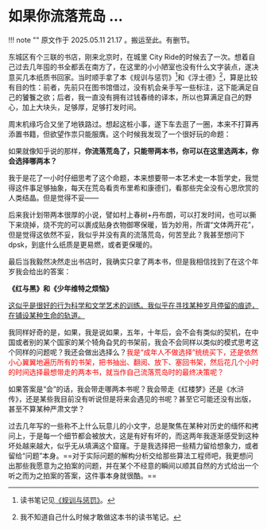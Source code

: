 # 如果你流落荒岛 ...

!!! note ""
    原文作于 2025.05.11 21.17 。搬运至此。有删节。

东城区有个三联的书店，刚来北京时，在城里 City Ride的时候去了一次。想着自己过去几年囤的书全都丢在南方了，在这里的小小陋室也没有什么文字装点，遂决意买几本纸质书回家。当时顺手拿了本《规训与惩罚》[^1]和《浮士德》[^2]，算是比较有目的性：前者，先前只在图书馆借过，没有机会亲手写一些标注，这下能满足自己的饕餮之欲；后者，我一直没有拥有过钱春绮的译本，所以也算满足自己的野心，加上大块头，足够厚，足够打发时间。

周末机缘巧合又坐了地铁路过。想起这桩小事，遂下车去逛了一圈，本来不打算再添置书籍，但欲望作祟只能服膺。这个时候我发现了一个很好玩的命题：

如果就像知乎说的那样，**你流落荒岛了，只能带两本书，你可以在这里选两本，你会选择哪两本？**

我于是花了一小时仔细思考了这个命题，本来想要带一本艺术史一本哲学史，我觉得这件事足够抽象，每天在荒岛看贡布里希和康德们，看那些完全没有心思欣赏的人类结晶。但是觉得不妥——

后来我计划带两本很厚的小说，譬如村上春树+丹布朗，可以打发时间，也可以撕下来烧掉，烧不完的可以裹成贴身衣物御寒保暖，皆为妙用，所谓“文体两开花”，但是觉得这依然不妥，我似乎并没有真的流落荒岛，何苦至此？我甚至想问下dpsk，到底什么纸质是更易燃，或者更保暖的。

最后当我毅然决然走出书店时，我确实只拿了两本书，但是我相信找到了在这个年岁我会给出的答案：

**《红与黑》和《少年维特之烦恼》**

<u>这似乎是很好的行为科学和文学艺术的训练。我似乎在寻找某种岁月停留的痕迹，在铺设某种生命的轨道。</u>

我同样好奇的是，如果，我是说如果，五年，十年后，会不会有类似的契机，在中国或者别的某个国家的某个犄角旮旯的书架前，我会不会同样以类似的模式思考这个同样的问题呢？我还会做出选择么？<span style="color:red">我是“成年人不做选择”统统买下，还是依然小心翼翼地遍历所有的书架，把书抽出、翻阅、放下、塞回书架，然后花几个小时的时间选择最想带走的两本书，就当作自己流落荒岛时的最终决策呢？</span> 

如果答案是“会”的话，我会带走哪两本书呢？我会带走《红楼梦》还是《水浒传》，还是某些我目前没有听说但是将来会遇见的书呢？甚至它可能还没有出版，甚至不算某种严肃文学？

过去几年写的一些称不上什么玩意儿的小文字，总是聚焦在某种对历史的缅怀和拷问上，于是每一个细节都会被放大，这是有好有坏的，而这两年我逐渐感受到这种坏处越来越大，似乎无从填满这个窟窿。于是我选择把一些精力留给想象力，或者留给“问题”本身。==对于实际问题的解构分析交给那些算法工程师吧，我更想问出那些我愿意为之拍案的问题，并在某个不经意的瞬间以顺其自然的方式给出一个听之而为之拍案的答案，这件事本身就很酷。==


[^1]: 读书笔记见[《规训与惩罚》](../Philosophy/Principles_and_punish.md)。
[^2]: 我不知道自己什么时候才敢做这本书的读书笔记。